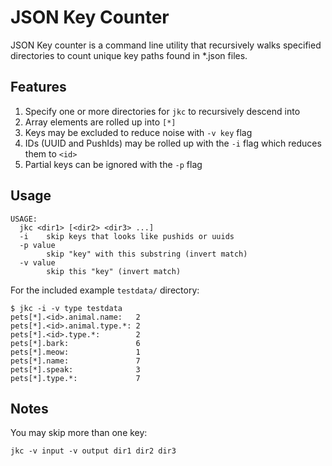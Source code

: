 # JSON Key Counter

JSON Key counter is a command line utility that recursively walks specified 
directories to count unique key paths found in *.json files.

## Features 

1. Specify one or more directories for `jkc` to recursively descend into
2. Array elements are rolled up into `[*]`
3. Keys may be excluded to reduce noise with `-v key` flag
4. IDs (UUID and PushIds) may be rolled up with the `-i` flag which reduces them to `<id>`
5. Partial keys can be ignored with the `-p` flag
 
## Usage 

```
USAGE:
  jkc <dir1> [<dir2> <dir3> ...]
  -i    skip keys that looks like pushids or uuids
  -p value
    	skip "key" with this substring (invert match)  
  -v value
        skip this "key" (invert match)
```

For the included example `testdata/` directory:

```
$ jkc -i -v type testdata
pets[*].<id>.animal.name:   2
pets[*].<id>.animal.type.*: 2
pets[*].<id>.type.*:        2
pets[*].bark:               6
pets[*].meow:               1
pets[*].name:               7
pets[*].speak:              3
pets[*].type.*:             7
```

## Notes

You may skip more than one key:

    jkc -v input -v output dir1 dir2 dir3
